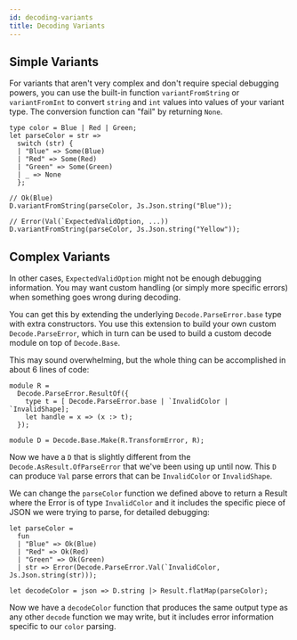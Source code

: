 ```yaml
---
id: decoding-variants
title: Decoding Variants
---
```


## Simple Variants

For variants that aren't very complex and don't require special debugging powers, you can use the built-in function `variantFromString` or `variantFromInt` to convert `string` and `int` values into values of your variant type. The conversion function can "fail" by returning `None`.

```reasonml
type color = Blue | Red | Green;
let parseColor = str =>
  switch (str) {
  | "Blue" => Some(Blue)
  | "Red" => Some(Red)
  | "Green" => Some(Green)
  | _ => None
  };

// Ok(Blue)
D.variantFromString(parseColor, Js.Json.string("Blue"));

// Error(Val(`ExpectedValidOption, ...))
D.variantFromString(parseColor, Js.Json.string("Yellow"));
```

## Complex Variants

In other cases, `ExpectedValidOption` might not be enough debugging information. You may want custom handling (or simply more specific errors) when something goes wrong during decoding.

You can get this by extending the underlying `Decode.ParseError.base` type with extra constructors. You use this extension to build your own custom `Decode.ParseError`, which in turn can be used to build a custom decode module on top of `Decode.Base`.

This may sound overwhelming, but the whole thing can be accomplished in about 6 lines of code:

```reasonml
module R =
  Decode.ParseError.ResultOf({
    type t = [ Decode.ParseError.base | `InvalidColor | `InvalidShape];
    let handle = x => (x :> t);
  });

module D = Decode.Base.Make(R.TransformError, R);
```

Now we have a `D` that is slightly different from the `Decode.AsResult.OfParseError` that we've been using up until now. This `D` can produce `Val` parse errors that can be `InvalidColor` or `InvalidShape`.

We can change the `parseColor` function we defined above to return a Result where the Error is of type `InvalidColor` and it includes the specific piece of JSON we were trying to parse, for detailed debugging:

```reasonml
let parseColor =
  fun
  | "Blue" => Ok(Blue)
  | "Red" => Ok(Red)
  | "Green" => Ok(Green)
  | str => Error(Decode.ParseError.Val(`InvalidColor, Js.Json.string(str)));

let decodeColor = json => D.string |> Result.flatMap(parseColor);
```

Now we have a `decodeColor` function that produces the same output type as any other `decode` function we may write, but it includes error information specific to our `color` parsing.
